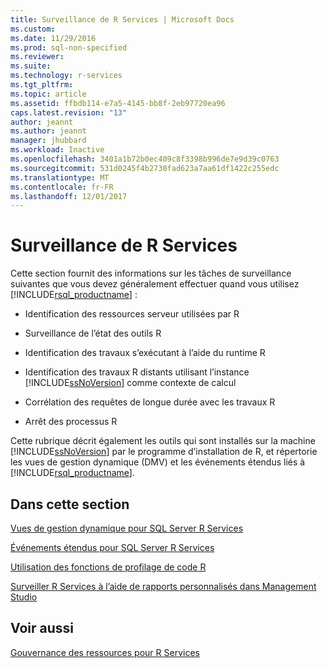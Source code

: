 ```yaml
---
title: Surveillance de R Services | Microsoft Docs
ms.custom: 
ms.date: 11/29/2016
ms.prod: sql-non-specified
ms.reviewer: 
ms.suite: 
ms.technology: r-services
ms.tgt_pltfrm: 
ms.topic: article
ms.assetid: ffbdb114-e7a5-4145-bb8f-2eb97720ea96
caps.latest.revision: "13"
author: jeannt
ms.author: jeannt
manager: jhubbard
ms.workload: Inactive
ms.openlocfilehash: 3401a1b72b0ec409c8f3398b996de7e9d39c0763
ms.sourcegitcommit: 531d0245f4b2730fad623a7aa61df1422c255edc
ms.translationtype: MT
ms.contentlocale: fr-FR
ms.lasthandoff: 12/01/2017
---
```

# <a name="monitoring-r-services"></a>Surveillance de R Services
  Cette section fournit des informations sur les tâches de surveillance suivantes que vous devez généralement effectuer quand vous utilisez [!INCLUDE[rsql_productname](../../includes/rsql-productname-md.md)] :  
  
-   Identification des ressources serveur utilisées par R  
  
-   Surveillance de l’état des outils R  
  
-   Identification des travaux s’exécutant à l’aide du runtime R  
  
-   Identification des travaux R distants utilisant l’instance [!INCLUDE[ssNoVersion](../../includes/ssnoversion-md.md)] comme contexte de calcul  
  
-   Corrélation des requêtes de longue durée avec les travaux R  
  
-   Arrêt des processus R  
  
 Cette rubrique décrit également les outils qui sont installés sur la machine [!INCLUDE[ssNoVersion](../../includes/ssnoversion-md.md)] par le programme d’installation de R, et répertorie les vues de gestion dynamique (DMV) et les événements étendus liés à [!INCLUDE[rsql_productname](../../includes/rsql-productname-md.md)].  
  
## <a name="in-this-section"></a>Dans cette section

[Vues de gestion dynamique pour SQL Server R Services](../../advanced-analytics/r-services/dmvs-for-sql-server-r-services.md)

[Événements étendus pour SQL Server R Services](../../advanced-analytics/r-services/extended-events-for-sql-server-r-services.md)

[Utilisation des fonctions de profilage de code R](../../advanced-analytics/r-services/using-r-code-profiling-functions.md)

[Surveiller R Services à l’aide de rapports personnalisés dans Management Studio](../../advanced-analytics/r-services/monitor-r-services-using-custom-reports-in-management-studio.md)
  
## <a name="see-also"></a>Voir aussi  
 [Gouvernance des ressources pour R Services](../../advanced-analytics/r-services/resource-governance-for-r-services.md)  
  
  
